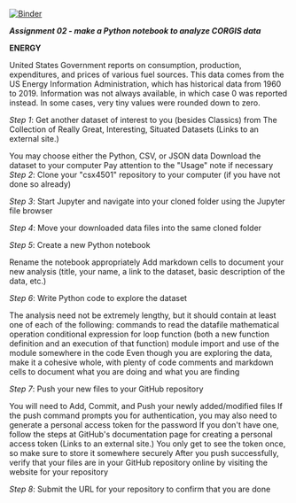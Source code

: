 [![Binder](https://mybinder.org/badge_logo.svg)](https://mybinder.org/v2/gh/Mwhitea/csx4501.git/HEAD)


***_Assignment 02 - make a Python notebook to analyze CORGIS data_***


**ENERGY**

United States Government reports on consumption, production, expenditures, and prices of various fuel sources. This data comes from the US Energy Information Administration, which has historical data from 1960 to 2019. Information was not always available, in which case 0 was reported instead. In some cases, very tiny values were rounded down to zero.





























*Step 1*:  Get another dataset of interest to you (besides Classics) from The Collection of Really Great, Interesting, Situated Datasets (Links to an external site.)

You may choose either the Python, CSV, or JSON data
Download the dataset to your computer
Pay attention to the "Usage" note if necessary
*Step 2*: Clone your "csx4501" repository to your computer (if you have not done so already)

*Step 3*: Start Jupyter and navigate into your cloned folder using the Jupyter file browser

*Step 4*: Move your downloaded data files into the same cloned folder

*Step 5*: Create a new Python notebook

Rename the notebook appropriately
Add markdown cells to document your new analysis (title, your name, a link to the dataset, basic description of the data, etc.)

*Step 6*: Write Python code to explore the dataset

The analysis need not be extremely lengthy, but it should contain at least one of each of the following:
commands to read the datafile
mathematical operation
conditional expression
for loop
function (both a new function definition and an execution of that function)
module import and use of the module somewhere in the code
Even though you are exploring the data, make it a cohesive whole, with plenty of code comments and markdown cells to document what you are doing and what you are finding

*Step 7*: Push your new files to your GitHub repository

You will need to Add, Commit, and Push your newly added/modified files
If the push command prompts you for authentication, you may also need to generate a personal access token for the password
If you don't have one, follow the steps at GitHub's documentation page for creating a personal access token (Links to an external site.)
You only get to see the token once, so make sure to store it somewhere securely
After you push successfully, verify that your files are in your GitHub repository online by visiting the website for your repository

*Step 8*: Submit the URL for your repository to confirm that you are done
